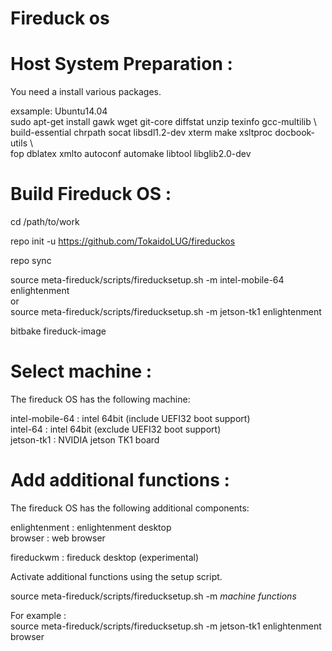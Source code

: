 Fireduck os
====================================================================



Host System Preparation :
====================================================================
You need a install various packages.

exsample: Ubuntu14.04  
sudo apt-get install gawk wget git-core diffstat unzip texinfo gcc-multilib \  
build-essential chrpath socat libsdl1.2-dev xterm make xsltproc docbook-utils \  
fop dblatex xmlto autoconf automake libtool libglib2.0-dev



Build Fireduck OS :
====================================================================
cd /path/to/work

repo init -u https://github.com/TokaidoLUG/fireduckos

repo sync

source meta-fireduck/scripts/fireducksetup.sh -m intel-mobile-64 enlightenment   
or  
source meta-fireduck/scripts/fireducksetup.sh -m jetson-tk1 enlightenment   


bitbake fireduck-image


Select machine :
====================================================================
The fireduck OS has the following machine:

intel-mobile-64 : intel 64bit (include UEFI32 boot support)  
intel-64 : intel 64bit (exclude UEFI32 boot support)  
jetson-tk1 : NVIDIA jetson TK1 board  



Add additional functions :
====================================================================
The fireduck OS has the following additional components:

enlightenment : enlightenment desktop  
browser : web browser  

fireduckwm : fireduck desktop (experimental)  

Activate additional functions using the setup script.

source meta-fireduck/scripts/fireducksetup.sh -m *machine* *functions*

For example :  
source meta-fireduck/scripts/fireducksetup.sh -m jetson-tk1 enlightenment browser  

